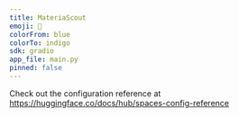 ```yaml
---
title: MateriaScout
emoji: 🔬
colorFrom: blue
colorTo: indigo
sdk: gradio
app_file: main.py
pinned: false
---
```


Check out the configuration reference at https://huggingface.co/docs/hub/spaces-config-reference 